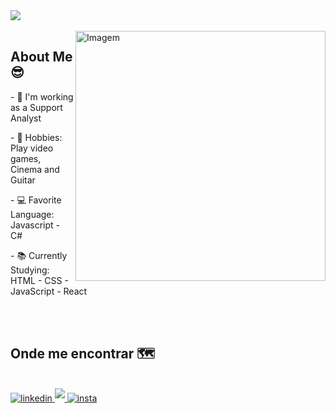 <img src="https://capsule-render.vercel.app/api?type=waving&color=5D3FD3&height=270&section=header&fontAlignY=35&text=mazzaro1&desc=JavaScript,%20TypeScript,%20React,%20React-Native%20e%20C%20Sharp&fontSize=90&fontColor=0d1117&fontColor=0d1117" />
<div align="left"><br>
  <img align="right" src="https://raw.githubusercontent.com/MicaelliMedeiros/micaellimedeiros/master/image/computer-illustration.png" alt="Imagem" min-width="400px" max-width="400px" width="400px" align="right">
  
  ## <b> About Me 😎 </b>
 
  <p>- 🔭 I'm working as a Support Analyst</p>
  <p>- 🎸 Hobbies: Play video games, Cinema and Guitar  </p>
  <p>- 💻 Favorite Language: Javascript - C# </p>
  <p>- 📚 Currently Studying: HTML - CSS - JavaScript - React</p>
</div>
<br>
<br> 

    
  ## <b>Onde me encontrar 🗺</b>
<br>
    
  <div float="left">
  <a href="https://www.linkedin.com/in/luiz-gustavo-da-cunha-3a9b60187/">
<img src="https://img.shields.io/badge/linkedin-%2300acee.svg?color=405DE6&style=for-the-badge&logo=linkedin&logoColor=white" alt=linkedin style="margin-bottom: 5px;"/>
</a>
</a>
  <a href="mailto:gustamazzaro@gmail.com">
<img src="https://img.shields.io/badge/gmail-%23EA4335.svg?style=for-the-badge&logo=gmail&logoColor=white" t=mail style="margin-bottom: 5px;" />
</a>
    <a href="https://www.instagram.com/mazzaro1/">
<img src="https://img.shields.io/badge/Instagram-E4405F?style=for-the-badge&logo=instagram&logoColor=white" alt=insta style="margin-bottom: 5px;" />
</a>
        
</div>

<br>
<br>
  
